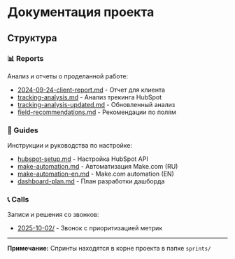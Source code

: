 # Документация проекта

## Структура

### 📊 Reports
Анализ и отчеты о проделанной работе:
- [2024-09-24-client-report.md](reports/2024-09-24-client-report.md) - Отчет для клиента
- [tracking-analysis.md](reports/tracking-analysis.md) - Анализ трекинга HubSpot
- [tracking-analysis-updated.md](reports/tracking-analysis-updated.md) - Обновленный анализ
- [field-recommendations.md](reports/field-recommendations.md) - Рекомендации по полям

### 📖 Guides
Инструкции и руководства по настройке:
- [hubspot-setup.md](guides/hubspot-setup.md) - Настройка HubSpot API
- [make-automation.md](guides/make-automation.md) - Автоматизация Make.com (RU)
- [make-automation-en.md](guides/make-automation-en.md) - Make.com automation (EN)
- [dashboard-plan.md](guides/dashboard-plan.md) - План разработки дашборда

### 📞 Calls
Записи и решения со звонков:
- [2025-10-02/](calls/2025-10-02/) - Звонок с приоритизацией метрик

---

**Примечание:** Спринты находятся в корне проекта в папке `sprints/`
